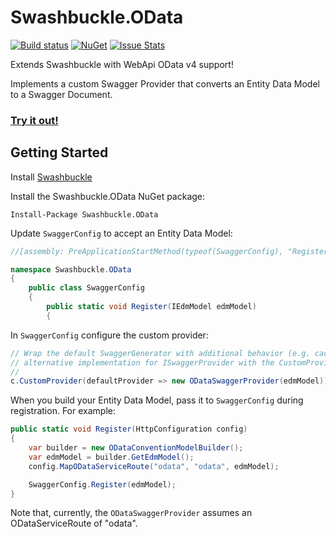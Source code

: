 Swashbuckle.OData
=========

[![Build status](https://ci.appveyor.com/api/projects/status/lppv9403dgwrntpa?svg=true)](https://ci.appveyor.com/project/rbeauchamp/swashbuckle-odata/)
[![NuGet](https://img.shields.io/nuget/v/Swashbuckle.OData.svg?style=flat)](https://www.nuget.org/packages/Swashbuckle.OData/)
[![Issue Stats](http://www.issuestats.com/github/rbeauchamp/Swashbuckle.OData/badge/issue)](http://www.issuestats.com/github/rbeauchamp/Swashbuckle.OData)

Extends Swashbuckle with WebApi OData v4 support!

Implements a custom Swagger Provider that converts an Entity Data Model to a Swagger Document.

### <a href="http://swashbuckleodata.azurewebsites.net/swagger/" target="_blank">Try it out!</a> ###

## Getting Started ##

Install [Swashbuckle](https://github.com/domaindrivendev/Swashbuckle)

Install the Swashbuckle.OData NuGet package:

    Install-Package Swashbuckle.OData

Update `SwaggerConfig` to accept an Entity Data Model:
```csharp
//[assembly: PreApplicationStartMethod(typeof(SwaggerConfig), "Register")]

namespace Swashbuckle.OData
{
    public class SwaggerConfig
    {
        public static void Register(IEdmModel edmModel)
        {
```
In `SwaggerConfig` configure the custom provider:
```csharp
// Wrap the default SwaggerGenerator with additional behavior (e.g. caching) or provide an
// alternative implementation for ISwaggerProvider with the CustomProvider option.
//
c.CustomProvider(defaultProvider => new ODataSwaggerProvider(edmModel));
```
When you build your Entity Data Model, pass it to `SwaggerConfig` during registration. For example:
```csharp
public static void Register(HttpConfiguration config)
{
    var builder = new ODataConventionModelBuilder();
    var edmModel = builder.GetEdmModel();
    config.MapODataServiceRoute("odata", "odata", edmModel);

    SwaggerConfig.Register(edmModel);
}
```
Note that, currently, the <code>ODataSwaggerProvider</code> assumes an ODataServiceRoute of "odata".
